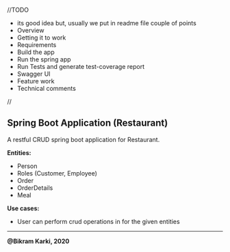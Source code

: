 //TODO
* its good idea but, usually we put in readme file couple of points
* Overview
* Getting it to work
* Requirements
* Build the app
* Run the spring app
* Run Tests and generate test-coverage report
* Swagger UI
* Feature work
* Technical comments

//

Spring Boot Application (Restaurant)
-

A restful CRUD spring boot application for Restaurant.

**Entities:**
* Person
* Roles (Customer, Employee)
* Order
* OrderDetails
* Meal

**Use cases:**
* User can perform crud operations in for the given entities




---
**@Bikram Karki, 2020**